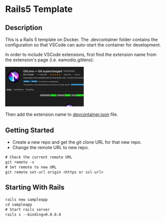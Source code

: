 # Rails5 Template

## Description

This is a Rails 5 template on Docker. The .devcontainer folder contains the configuration so that VSCode can auto-start the container for development.

In order to include VSCode extensions, first find the extension name from the extension's page (i.e. eamodio.gitlens):

<img src="images/gitlens-page.png" width="50%">

Then add the extension name to <a href=".devcontainer/devcontainer.json">devcontainer.json</a> file.

## Getting Started

* Create a new repo and get the git clone URL for that new repo.
* Change the remote URL to new repo.

```
# Check the current remote URL
git remote -v
# Set remote to new URL
git remote set-url origin <https or ssl-url>
```

## Starting With Rails

```
rails new sampleapp
cd sampleapp
# Start rails server
rails s --binding=0.0.0.0
```